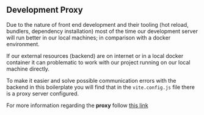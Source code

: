 ## Development Proxy

Due to the nature of front end development and their tooling (hot reload, bundlers, dependency installation)
most of the time our development server will run better in our local machines; in comparison with a docker environment.

If our external resources (backend) are on internet or in a local docker container it can problematic to work with our project running on our local machine directly.

To make it easier and solve possible communication errors with the backend in this boilerplate you will find that in the `vite.config.js` file there is a proxy server configured.

For more information regarding the **proxy** follow [this link](https://vitejs.dev/config/server-options.html#server-proxy)
